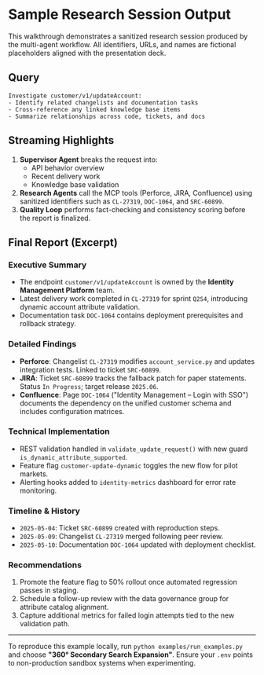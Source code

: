 # Sample Research Session Output

This walkthrough demonstrates a sanitized research session produced by the multi-agent workflow. All identifiers, URLs, and names are fictional placeholders aligned with the presentation deck.

## Query

```
Investigate customer/v1/updateAccount:
- Identify related changelists and documentation tasks
- Cross-reference any linked knowledge base items
- Summarize relationships across code, tickets, and docs
```

## Streaming Highlights

1. **Supervisor Agent** breaks the request into:
   - API behavior overview
   - Recent delivery work
   - Knowledge base validation
2. **Research Agents** call the MCP tools (Perforce, JIRA, Confluence) using sanitized identifiers such as `CL-27319`, `DOC-1064`, and `SRC-60899`.
3. **Quality Loop** performs fact-checking and consistency scoring before the report is finalized.

## Final Report (Excerpt)

### Executive Summary
- The endpoint `customer/v1/updateAccount` is owned by the **Identity Management Platform** team.
- Latest delivery work completed in `CL-27319` for sprint `Q2S4`, introducing dynamic account attribute validation.
- Documentation task `DOC-1064` contains deployment prerequisites and rollback strategy.

### Detailed Findings
- **Perforce**: Changelist `CL-27319` modifies `account_service.py` and updates integration tests. Linked to ticket `SRC-60899`.
- **JIRA**: Ticket `SRC-60899` tracks the fallback patch for paper statements. Status `In Progress`; target release `2025.06`.
- **Confluence**: Page `DOC-1064` ("Identity Management – Login with SSO") documents the dependency on the unified customer schema and includes configuration matrices.

### Technical Implementation
- REST validation handled in `validate_update_request()` with new guard `is_dynamic_attribute_supported`.
- Feature flag `customer-update-dynamic` toggles the new flow for pilot markets.
- Alerting hooks added to `identity-metrics` dashboard for error rate monitoring.

### Timeline & History
- `2025-05-04`: Ticket `SRC-60899` created with reproduction steps.
- `2025-05-09`: Changelist `CL-27319` merged following peer review.
- `2025-05-10`: Documentation `DOC-1064` updated with deployment checklist.

### Recommendations
1. Promote the feature flag to 50% rollout once automated regression passes in staging.
2. Schedule a follow-up review with the data governance group for attribute catalog alignment.
3. Capture additional metrics for failed login attempts tied to the new validation path.

---

To reproduce this example locally, run `python examples/run_examples.py` and choose **"360° Secondary Search Expansion"**. Ensure your `.env` points to non-production sandbox systems when experimenting.

